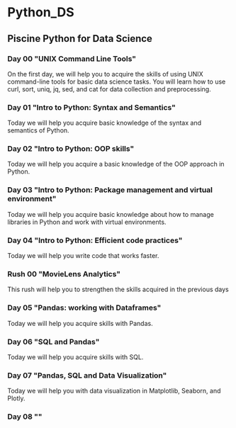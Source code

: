 # Python_DS

## Piscine Python for Data Science

### Day 00 "UNIX Command Line Tools"
On the first day, we will help you to acquire the skills of using UNIX command-line tools for basic data science tasks. You will learn how to use curl, sort, uniq, jq, sed, and cat for data collection and preprocessing.

### Day 01 "Intro to Python: Syntax and Semantics"
Today we will help you acquire basic knowledge of the syntax and semantics of Python.

### Day 02 "Intro to Python: OOP skills"
Today we will help you acquire a basic knowledge of the OOP approach in Python.

### Day 03 "Intro to Python: Package management and virtual environment"
Today we will help you acquire basic knowledge about how to manage libraries in Python and work with virtual environments.

### Day 04 "Intro to Python: Efficient code practices"
Today we will help you write code that works faster.

### Rush 00 "MovieLens Analytics"
This rush will help you to strengthen the skills acquired in the previous days

### Day 05 "Pandas: working with Dataframes"
Today we will help you acquire skills with Pandas.

### Day 06 "SQL and Pandas"
Today we will help you acquire skills with SQL.

### Day 07 "Pandas, SQL and Data Visualization"
Today we will help you with data visualization in Matplotlib, Seaborn, and Plotly.

### Day 08 ""

